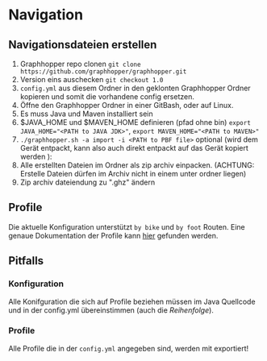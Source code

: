 # Navigation


## Navigationsdateien erstellen
1. Graphhopper repo clonen ``git clone https://github.com/graphhopper/graphhopper.git``
2. Version eins auschecken ``git checkout 1.0``
3. `config.yml` aus diesem Ordner in den geklonten Graphhopper Ordner kopieren und somit die vorhandene config ersetzen.
4. Öffne den Graphhopper Ordner in einer GitBash, oder auf Linux.
5. Es muss Java und Maven installiert sein
6. $JAVA_HOME und $MAVEN_HOME definieren (pfad ohne bin) ``export JAVA_HOME="<PATH to JAVA JDK>"``, ``export MAVEN_HOME="<PATH to MAVEN>"``
7. ``./graphhopper.sh -a import -i <PATH to PBF file>``
   optional (wird dem Gerät entpackt, kann also auch direkt entpackt auf das Gerät kopiert werden ):
8. Alle erstellten Dateien im Ordner als zip archiv einpacken. (ACHTUNG: Erstelle Dateien dürfen im Archiv nicht in einem unter ordner liegen)
9. Zip archiv dateiendung zu ".ghz" ändern


## Profile

Die aktuelle Konfiguration unterstützt `by bike` und `by foot` Routen. Eine genaue Dokumentation der Profile kann [hier](https://github.com/graphhopper/graphhopper/blob/1.0/docs/core/profiles.md) gefunden werden.

## Pitfalls
### Konfiguration
Alle Konifguration die sich auf Profile beziehen müssen im Java Quellcode und in der config.yml übereinstimmen (auch die *Reihenfolge*).

### Profile
Alle Profile die in der `config.yml` angegeben sind, werden mit exportiert!
